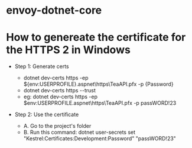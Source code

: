 # envoy-dotnet-core


# How to genereate the certificate for the HTTPS 2 in Windows 

* Step 1: Generate certs
  * dotnet dev-certs https -ep ${env:USERPROFILE}\.aspnet\https\TeaAPI.pfx -p {Password}
  * dotnet dev-certs https --trust
  * eg:
  dotnet dev-certs https -ep $env:USERPROFILE\.aspnet\https\TeaAPI.pfx -p passWORD!23

* Step 2: Use the certificate
  * A. Go to the project's folder
  * B. Run this command:  dotnet user-secrets set "Kestrel:Certificates:Development:Password" "passWORD!23"
